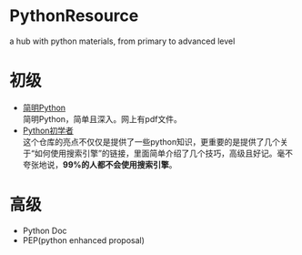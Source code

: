 # PythonResource
a hub with python materials, from primary to advanced level

# 初级
* [简明Python](https://woodpecker.org.cn/abyteofpython_cn/chinese/)  
简明Python，简单且深入。网上有pdf文件。
* [Python初学者](https://github.com/Yixiaohan/codeparkshare)  
这个仓库的亮点不仅仅是提供了一些python知识，更重要的是提供了几个关于“如何使用搜索引擎”的链接，里面简单介绍了几个技巧，高级且好记。毫不夸张地说，**99%的人都不会使用搜索引擎**。

# 高级 
* Python Doc  
* PEP(python enhanced proposal)
